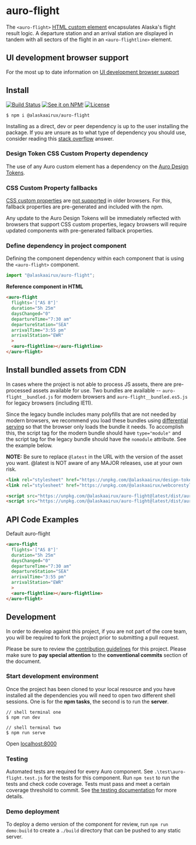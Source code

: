 # auro-flight

The `<auro-flight>` [HTML custom element](https://developer.mozilla.org/en-US/docs/Web/Web_Components/Using_custom_elements) encapsulates Alaska's flight result logic. A departure station and an arrival station are displayed in tandem with all sectors of the flight in an `<auro-flightline>` element.

## UI development browser support

For the most up to date information on [UI development browser support](https://auro.alaskaair.com/support/browsersSupport)

## Install

[![Build Status](https://img.shields.io/github/workflow/status/AlaskaAirlines/auro-flight/Test%20and%20publish?branch=master&style=for-the-badge)](https://github.com/AlaskaAirlines/auro-flight/actions?query=workflow%3A%22test+and+publish%22)
[![See it on NPM!](https://img.shields.io/npm/v/@alaskaairux/auro-flight?style=for-the-badge&color=orange)](https://www.npmjs.com/package/@alaskaairux/auro-flight)
[![License](https://img.shields.io/npm/l/@alaskaairux/auro-flight?color=blue&style=for-the-badge)](https://www.apache.org/licenses/LICENSE-2.0)

```shell
$ npm i @alaskaairux/auro-flight
```

Installing as a direct, dev or peer dependency is up to the user installing the package. If you are unsure as to what type of dependency you should use, consider reading this [stack overflow](https://stackoverflow.com/questions/18875674/whats-the-difference-between-dependencies-devdependencies-and-peerdependencies) answer.

### Design Token CSS Custom Property dependency

The use of any Auro custom element has a dependency on the [Auro Design Tokens](https://auro.alaskaair.com/getting-started/developers/design-tokens).

### CSS Custom Property fallbacks

[CSS custom properties](https://developer.mozilla.org/en-US/docs/Web/CSS/Using_CSS_custom_properties) are [not supported](https://auro.alaskaair.com/support/custom-properties) in older browsers. For this, fallback properties are pre-generated and included with the npm.

Any update to the Auro Design Tokens will be immediately reflected with browsers that support CSS custom properties, legacy browsers will require updated components with pre-generated fallback properties.

### Define dependency in project component

Defining the component dependency within each component that is using the `<auro-flight>` component.

```javascript
import "@alaskaairux/auro-flight";
```

**Reference component in HTML**

```html
<auro-flight
  flights='["AS 8"]'
  duration="5h 25m"
  daysChanged="0"
  departureTime="7:30 am"
  departureStation="SEA"
  arrivalTime="3:55 pm"
  arrivalStation="EWR"
  >
  <auro-flightline></auro-flightline>
</auro-flight>
```

## Install bundled assets from CDN

In cases where the project is not able to process JS assets, there are pre-processed assets available for use. Two bundles are available -- `auro-flight__bundled.js` for modern browsers and `auro-flight__bundled.es5.js` for legacy browsers (including IE11).

Since the legacy bundle includes many polyfills that are not needed by modern browsers, we recommend you load these bundles using [differential serving](https://philipwalton.com/articles/deploying-es2015-code-in-production-today/) so that the browser only loads the bundle it needs. To accomplish this, the script tag for the modern bundle should have `type="module"` and the script tag for the legacy bundle should have the `nomodule` attribute. See the example below.

**NOTE:** Be sure to replace `@latest` in the URL with the version of the asset you want. @latest is NOT aware of any MAJOR releases, use at your own risk.

```html
<link rel="stylesheet" href="https://unpkg.com/@alaskaairux/design-tokens@latest/dist/tokens/CSSCustomProperties.css" />
<link rel="stylesheet" href="https://unpkg.com/@alaskaairux/webcorestylesheets@latest/dist/bundled/essentials.css" />

<script src="https://unpkg.com/@alaskaairux/auro-flight@latest/dist/auro-flight__bundled.js" type="module"></script>
<script src="https://unpkg.com/@alaskaairux/auro-flight@latest/dist/auro-flight__bundled.es5.js" nomodule></script>
```

## API Code Examples

Default auro-flight

```html
<auro-flight
  flights='["AS 8"]'
  duration="5h 25m"
  daysChanged="0"
  departureTime="7:30 am"
  departureStation="SEA"
  arrivalTime="3:55 pm"
  arrivalStation="EWR"
  >
  <auro-flightline></auro-flightline>
</auro-flight>
```

## Development

In order to develop against this project, if you are not part of the core team, you will be required to fork the project prior to submitting a pull request.

Please be sure to review the [contribution guidelines](https://auro.alaskaair.com/getting-started/developers/contributing) for this project. Please make sure to **pay special attention** to the **conventional commits** section of the document.

### Start development environment

Once the project has been cloned to your local resource and you have installed all the dependencies you will need to open two different shell sessions. One is for the **npm tasks**, the second is to run the **server**.

```shell
// shell terminal one
$ npm run dev

// shell terminal two
$ npm run serve
```

Open [localhost:8000](http://localhost:8000/)

### Testing
Automated tests are required for every Auro component. See `.\test\auro-flight.test.js` for the tests for this component. Run `npm test` to run the tests and check code coverage. Tests must pass and meet a certain coverage threshold to commit. See [the testing documentation](https://auro.alaskaair.com/support/tests) for more details.

### Demo deployment

To deploy a demo version of the component for review, run `npm run demo:build` to create a `./build` directory that can be pushed to any static server.
